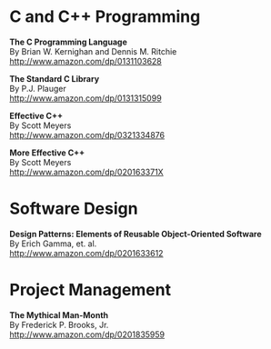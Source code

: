 # C and C++ Programming

**The C Programming Language**  
By Brian W. Kernighan and Dennis M. Ritchie  
http://www.amazon.com/dp/0131103628

**The Standard C Library**  
By P.J. Plauger  
http://www.amazon.com/dp/0131315099

**Effective C++**  
By Scott Meyers  
http://www.amazon.com/dp/0321334876

**More Effective C++**  
By Scott Meyers  
http://www.amazon.com/dp/020163371X


# Software Design

**Design Patterns: Elements of Reusable Object-Oriented Software**  
By Erich Gamma, et. al.  
http://www.amazon.com/dp/0201633612


# Project Management

**The Mythical Man-Month**  
By Frederick P. Brooks, Jr.  
http://www.amazon.com/dp/0201835959


